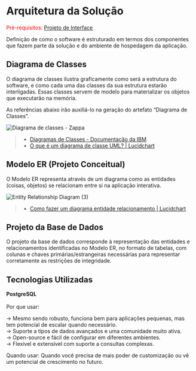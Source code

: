 # Arquitetura da Solução

<span style="color:red">Pré-requisitos: <a href="3-Projeto de Interface.md"> Projeto de Interface</a></span>

Definição de como o software é estruturado em termos dos componentes que fazem parte da solução e do ambiente de hospedagem da aplicação.

## Diagrama de Classes

O diagrama de classes ilustra graficamente como será a estrutura do software, e como cada uma das classes da sua estrutura estarão interligadas. Essas classes servem de modelo para materializar os objetos que executarão na memória.

As referências abaixo irão auxiliá-lo na geração do artefato “Diagrama de Classes”.

 ![Diagrama de classes - Zappa](https://github.com/user-attachments/assets/402b812c-f3e7-40f3-9329-d46c0667324e)


> - [Diagramas de Classes - Documentação da IBM](https://www.ibm.com/docs/pt-br/rational-soft-arch/9.6.1?topic=diagrams-class)
> - [O que é um diagrama de classe UML? | Lucidchart](https://www.lucidchart.com/pages/pt/o-que-e-diagrama-de-classe-uml)

## Modelo ER (Projeto Conceitual)

O Modelo ER representa através de um diagrama como as entidades (coisas, objetos) se relacionam entre si na aplicação interativa.


![Entity Relationship Diagram (3)](https://github.com/user-attachments/assets/0530dd0c-6825-42f8-ac05-cf0d68d2f75b)

> - [Como fazer um diagrama entidade relacionamento | Lucidchart](https://www.lucidchart.com/pages/pt/como-fazer-um-diagrama-entidade-relacionamento)

## Projeto da Base de Dados

O projeto da base de dados corresponde à representação das entidades e relacionamentos identificadas no Modelo ER, no formato de tabelas, com colunas e chaves primárias/estrangeiras necessárias para representar corretamente as restrições de integridade.
 
## Tecnologias Utilizadas

<b>PostgreSQL</b><br>
<br>Por que usar:
<p>-> Mesmo sendo robusto, funciona bem para aplicações pequenas, mas tem potencial de escalar quando necessário.
<br>-> Suporte a tipos de dados avançados e uma comunidade muito ativa.
<br>-> Open-source e fácil de configurar em diferentes ambientes.
<br>-> Flexível e extensível com suporte a consultas complexas.

 <p>Quando usar: Quando você precisa de mais poder de customização ou vê um potencial de crescimento no futuro.

